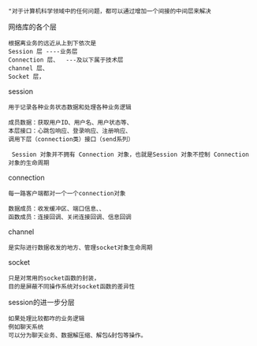 ```
"对于计算机科学领域中的任何问题，都可以通过增加一个间接的中间层来解决
```

网络库的各个层

```
根据离业务的远近从上到下依次是
Session 层 ----业务层
Connection 层、  ---及以下属于技术层
channel 层、 
Socket 层，
```

session

```
用于记录各种业务状态数据和处理各种业务逻辑

成员数据：获取用户ID、用户名、用户状态等、
本层接口：心跳包响应、登录响应、注册响应、
调用下层（connection类）接口（send系列）
```

```
 Session 对象并不拥有 Connection 对象，也就是Session 对象不控制 Connection 对象的生命周期
```

connection

```
每一路客户端都对一个一个connection对象

数据成员：收发缓冲区、端口信息、、
函数成员：连接回调、关闭连接回调、信息回调
```

channel

```
是实际进行数据收发的地方、管理socket对象生命周期
```

socket

```
只是对常用的socket函数的封装，
目的是屏蔽不同操作系统对socket函数的差异性
```

session的进一步分层

```
如果处理比较都咋的业务逻辑
例如聊天系统
可以分为聊天业务、数据解压缩、解包&封包等操作。
```

